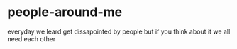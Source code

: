 people-around-me
================

everyday we leard get dissapointed by people but if you think about it we all need each other
